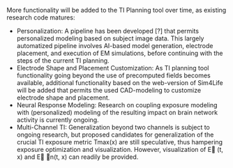 More functionality will be added to the TI Planning tool over time, as existing research code matures:
- Personalization: A pipeline has been developed [?] that permits personalized modeling based on subject image data. This largely automatized pipeline involves AI-based model generation, electrode placement, and execution of EM simulations, before continuing with the steps of the current TI planning.
- Electrode Shape and Placement Customization: As TI planning tool functionality going beyond the use of precomputed fields becomes available, additional functionality based on the web-version of Sim4Life will be added that permits the used CAD-modeling to customize electrode shape and placement.
- Neural Response Modeling: Research on coupling exposure modeling with (personalized) modeling of the resulting impact on brain network activity is currently ongoing.
- Multi-Channel TI: Generalization beyond two channels is subject to ongoing research, but proposed candidates for generalization of the crucial TI exposure metric Tmax(x) are still speculative, thus hampering exposure optimization and visualization. However, visualization of E⃗ (t, x) and E⃗ ⃗n(t, x) can readily be provided.
